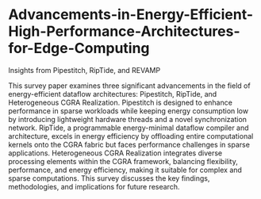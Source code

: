 # Advancements-in-Energy-Efficient-High-Performance-Architectures-for-Edge-Computing
Insights from Pipestitch, RipTide, and REVAMP

This survey paper examines three significant advancements in the field of energy-efficient dataflow architectures: Pipestitch, RipTide, and Heterogeneous CGRA Realization. Pipestitch is designed to enhance performance in sparse workloads while keeping energy consumption low by introducing lightweight hardware threads and a novel synchronization network. RipTide, a programmable energy-minimal dataflow compiler and architecture, excels in energy efficiency by offloading entire computational kernels onto the CGRA fabric but faces performance challenges in sparse applications. Heterogeneous CGRA Realization integrates diverse processing elements within the CGRA framework, balancing flexibility, performance, and energy efficiency, making it suitable for complex and sparse computations. This survey discusses the key findings, methodologies, and implications for future research.
